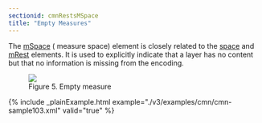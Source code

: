 ```yaml
---
sectionid: cmnRestsMSpace
title: "Empty Measures"
---
```




The <a class="link_odd_elementSpec" href="/v3/elements/mSpace">mSpace</a> (
<span class="expan">measure space</span>) element is closely
related to the 
<a class="link_odd_elementSpec" href="/v3/elements/space">space</a> and 
<a class="link_odd_elementSpec" href="/v3/elements/mRest">mRest</a> elements. It
is used to explicitly indicate that a layer has no content but that no information
is
missing from the encoding.


<figure class="figure">
   <img src="../../../../guidelines/3.0.0/Images/ExampleImages/mspace-300-20100514.png" class="img-responsive"></img>
   <figcaption class="figure-caption">Figure 5. Empty measure</figcaption>
</figure>
{% include _plainExample.html example="./v3/examples/cmn/cmn-sample103.xml" valid="true" %}



